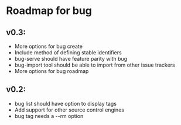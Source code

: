 # Roadmap for bug

## v0.3:
- More options for bug create
- Include method of defining stable identifiers
- bug-serve should have feature parity with bug
- bug-import tool should be able to import from other issue trackers
- More options for bug roadmap

## v0.2:
- bug list should have option to display tags
- Add support for other source control engines
- bug tag needs a --rm option
